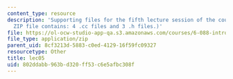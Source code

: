 ```yaml
---
content_type: resource
description: 'Supporting files for the fifth lecture session of the course. (This
  ZIP file contains: 4 .cc files and 3 .h files.)'
file: https://ol-ocw-studio-app-qa.s3.amazonaws.com/courses/6-088-introduction-to-c-memory-management-and-c-object-oriented-programming-january-iap-2010/802ddabb963bd320ff53c6e5afbc308f_lec05.zip
file_type: application/zip
parent_uid: 8cf3213d-5883-c0ed-4129-16f59fc09327
resourcetype: Other
title: lec05
uid: 802ddabb-963b-d320-ff53-c6e5afbc308f
---
```

